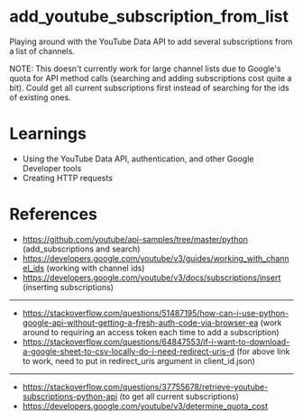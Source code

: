 # add_youtube_subscription_from_list

Playing around with the YouTube Data API to add several subscriptions from a list of channels.

NOTE: This doesn't currently work for large channel lists due to Google's quota for API method calls (searching and adding subscriptions cost quite a bit). Could get all current subscriptions first instead of searching for the ids of existing ones.

# Learnings
- Using the YouTube Data API, authentication, and other Google Developer tools
- Creating HTTP requests

# References
- https://github.com/youtube/api-samples/tree/master/python (add_subscriptions and search)
- https://developers.google.com/youtube/v3/guides/working_with_channel_ids (working with channel ids)
- https://developers.google.com/youtube/v3/docs/subscriptions/insert (inserting subscriptions)
------------------------
- https://stackoverflow.com/questions/51487195/how-can-i-use-python-google-api-without-getting-a-fresh-auth-code-via-browser-ea
(work around to requiring an access token each time to add a subscription)
- https://stackoverflow.com/questions/64847553/if-i-want-to-download-a-google-sheet-to-csv-locally-do-i-need-redirect-uris-d 
(for above link to work, need to put in redirect_uris argument in client_id.json)
------------------------
- https://stackoverflow.com/questions/37755678/retrieve-youtube-subscriptions-python-api (to get all current subscriptions)
- https://developers.google.com/youtube/v3/determine_quota_cost
